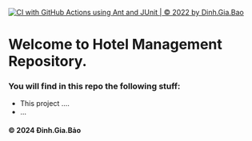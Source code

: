 [![CI with GitHub Actions using Ant and JUnit | © 2022 by Dinh.Gia.Bao  ](https://github.com/CristianoDinh/mini_project/actions/workflows/ci-junit.yml/badge.svg)](https://github.com/CristianoDinh/mini_project/actions/workflows/ci-junit.yml)

# Welcome to Hotel Management Repository.
### You will find in this repo the following stuff:
* This project ....
* ...

#### © 2024 Đinh.Gia.Bảo